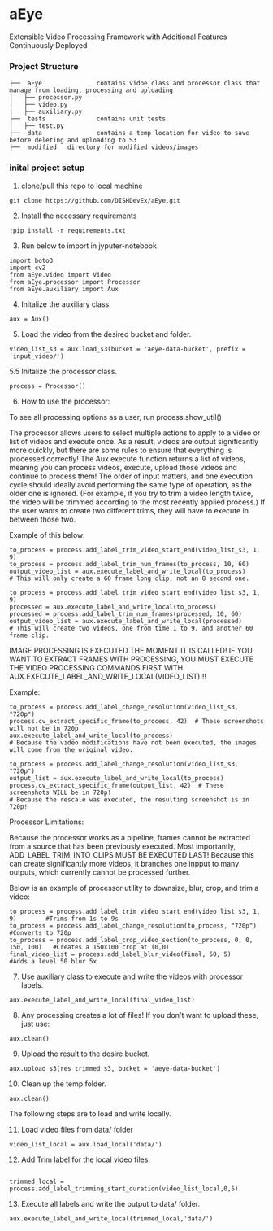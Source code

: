 # aEye

Extensible Video Processing Framework with Additional Features Continuously Deployed

### **Project Structure**

```
├──  aEye				contains vidoe class and processor class that manage from loading, processing and uploading
│   ├── processor.py
│   ├── video.py
|   ├── auxiliary.py
├──  tests				contains unit tests
│   ├── test.py
├──  data				contains a temp location for video to save before deleting and uploading to S3
├──  modified   directory for modified videos/images
```

### **inital project setup**

1. clone/pull this repo to local machine

```console
git clone https://github.com/DISHDevEx/aEye.git
```

2. Install the necessary requirements

```console
!pip install -r requirements.txt
```

3. Run below to import in jyputer-notebook

```console
import boto3
import cv2
from aEye.video import Video
from aEye.processor import Processor
from aEye.auxiliary import Aux
```

4. Initalize the auxiliary class.

```console
aux = Aux()
```

5. Load the video from the desired bucket and folder.

```console
video_list_s3 = aux.load_s3(bucket = 'aeye-data-bucket', prefix = 'input_video/')
```

5.5 Initalize the processor class.

```console
process = Processor()
```

6. How to use the processor:

To see all processing options as a user, run process.show_util()

The processor allows users to select multiple actions to apply to a video or list of videos and execute once. As a result, videos are output significantly more quickly, but 
there are some rules to ensure that everything is processed correctly! The Aux execute function returns a list of videos, meaning you can process videos, execute, upload those videos
and continue to process them! The order of input matters, and one execution cycle should ideally avoid performing the same type of operation, as the older one is ignored. (For example, 
if you try to trim a video length twice, the video will be trimmed according to the most recently applied process.)
If the user wants to create two different trims, they will have to execute in between those two. 

Example of this below:

```console
to_process = process.add_label_trim_video_start_end(video_list_s3, 1, 9)
to_process = process.add_label_trim_num_frames(to_process, 10, 60)
output_video_list = aux.execute_label_and_write_local(to_process)
# This will only create a 60 frame long clip, not an 8 second one.

to_process = process.add_label_trim_video_start_end(video_list_s3, 1, 9)
processed = aux.execute_label_and_write_local(to_process)
processed = process.add_label_trim_num_frames(processed, 10, 60)
output_video_list = aux.execute_label_and_write_local(processed)
# This will create two videos, one from time 1 to 9, and another 60 frame clip.

```

IMAGE PROCESSING IS EXECUTED THE MOMENT IT IS CALLED! IF YOU WANT TO EXTRACT FRAMES WITH PROCESSING, YOU MUST
EXECUTE THE VIDEO PROCESSING COMMANDS FIRST WITH AUX.EXECUTE_LABEL_AND_WRITE_LOCAL(VIDEO_LIST)!!!

Example:

```console
to_process = process.add_label_change_resolution(video_list_s3, "720p")
process.cv_extract_specific_frame(to_process, 42)  # These screenshots will not be in 720p
aux.execute_label_and_write_local(to_process)
# Because the video modifications have not been executed, the images will come from the original video.

to_process = process.add_label_change_resolution(video_list_s3, "720p")
output_list = aux.execute_label_and_write_local(to_process)
process.cv_extract_specific_frame(output_list, 42)  # These screenshots WILL be in 720p!
# Because the rescale was executed, the resulting screenshot is in 720p!
```

Processor Limitations:

Because the processor works as a pipeline, frames cannot be extracted from a source that has been previously executed. 
Most importantly, ADD_LABEL_TRIM_INTO_CLIPS MUST BE EXECUTED LAST! Because this can create significantly more videos, it branches one inpput to many
outputs, which currently cannot be processed further.

Below is an example of processor utility to downsize, blur, crop, and trim a video:

```console
to_process = process.add_label_trim_video_start_end(video_list_s3, 1, 9)        #Trims from 1s to 9s
to_process = process.add_label_change_resolution(to_process, "720p")            #Converts to 720p
to_process = process.add_label_crop_video_section(to_process, 0, 0, 150, 100)   #Creates a 150x100 crop at (0,0)
final_video_list = process.add_label_blur_video(final, 50, 5)                              #Adds a level 50 blur 5x 
```

7. Use auxiliary class to execute and write the videos with processor labels.

```console
aux.execute_label_and_write_local(final_video_list)
```

8. Any processing creates a lot of files! If you don't want to upload these, just use:
```console
aux.clean()
```

9. Upload the result to the desire bucket.

```console
aux.upload_s3(res_trimmed_s3, bucket = 'aeye-data-bucket')
```

10. Clean up the temp folder.

```console
aux.clean()
```

The following steps are to load and write locally.

11. Load video files from data/ folder

```console
video_list_local = aux.load_local('data/')
```

12. Add Trim label for the local video files.

```console

trimmed_local = process.add_label_trimming_start_duration(video_list_local,0,5)
```

13. Execute all labels and write the output to data/ folder.

```console
aux.execute_label_and_write_local(trimmed_local,'data/')
```
